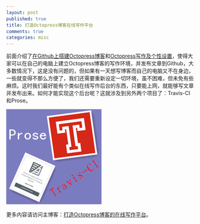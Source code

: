 ```yaml
---
layout: post
published: true
title: 打造Octopress博客在线写作平台
comments: true
categories: misc
---
```


前面介绍了[在Github上搭建Octopress博客](http://xuhehuan.com/783.html)和[Octopress写作及个性设置](http://xuhehuan.com/886.html)，使得大家可以在自己的电脑上建立Octopress博客的写作环境，并发布文章到Github，大多数情况下，这是没有问题的，但如果有一天想写博客而自己的电脑又不在身边，一些就变得不那么方便了，我们还需要重新设定一切环境，虽不困难，但未免有些麻烦。这时我们最好能有个类似在线写作后台的东西，只要能上网，就能够写文章并发布出来。如何才能实现这个后台呢？这就涉及到另外两个项目了：Travis-CI和Prose。

![travis-ci-prose.jpg](/images/travis-ci-prose.jpg)

更多内容请访问主博客：[打造Octopress博客的在线写作平台](http://xuhehuan.com/1761.html)。